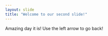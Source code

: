 ```yaml
---
layout: slide
title: "Welcome to our second slide!"
---
```

Amazing day it is!
Use the left arrow to go back!
